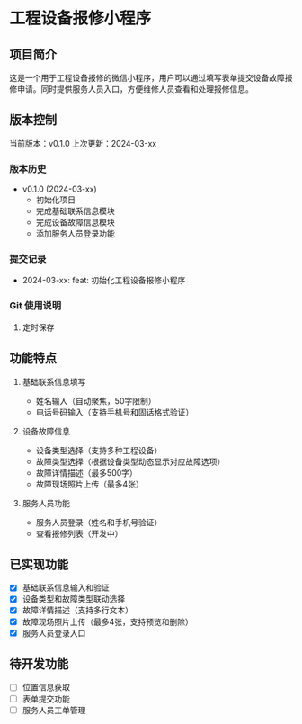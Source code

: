 # 工程设备报修小程序

## 项目简介
这是一个用于工程设备报修的微信小程序，用户可以通过填写表单提交设备故障报修申请。同时提供服务人员入口，方便维修人员查看和处理报修信息。

## 版本控制
当前版本：v0.1.0
上次更新：2024-03-xx

### 版本历史
- v0.1.0 (2024-03-xx)
  - 初始化项目
  - 完成基础联系信息模块
  - 完成设备故障信息模块
  - 添加服务人员登录功能

### 提交记录
- 2024-03-xx: feat: 初始化工程设备报修小程序

### Git 使用说明
1. 定时保存

## 功能特点
1. 基础联系信息填写
   - 姓名输入（自动聚焦，50字限制）
   - 电话号码输入（支持手机号和固话格式验证）

2. 设备故障信息
   - 设备类型选择（支持多种工程设备）
   - 故障类型选择（根据设备类型动态显示对应故障选项）
   - 故障详情描述（最多500字）
   - 故障现场照片上传（最多4张）

3. 服务人员功能
   - 服务人员登录（姓名和手机号验证）
   - 查看报修列表（开发中）

## 已实现功能
- [x] 基础联系信息输入和验证
- [x] 设备类型和故障类型联动选择
- [x] 故障详情描述（支持多行文本）
- [x] 故障现场照片上传（最多4张，支持预览和删除）
- [x] 服务人员登录入口

## 待开发功能
- [ ] 位置信息获取
- [ ] 表单提交功能
- [ ] 服务人员工单管理